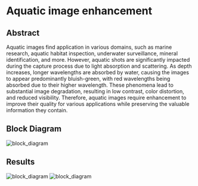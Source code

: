 # Aquatic image enhancement
## Abstract
Aquatic images find application in various domains, such as marine research, aquatic habitat inspection, underwater surveillance, mineral identification, and more. However, aquatic shots are significantly impacted during the capture process due to light absorption and scattering. As depth increases, longer wavelengths are absorbed by water, causing the images to appear predominantly bluish-green, with red wavelengths being absorbed due to their higher wavelength. These phenomena lead to substantial image degradation, resulting in low contrast, color distortion, and reduced visibility. Therefore, aquatic images require enhancement to improve their quality for various applications while preserving the valuable information they contain.

## Block Diagram 
![block_diagram](https://github.com/falgunxd/underwater-image-enhancement/blob/main/images/block_diagram.png)

## Results
![block_diagram](https://github.com/falgunxd/underwater-image-enhancement/blob/main/images/result1.PNG)
![block_diagram](https://github.com/falgunxd/underwater-image-enhancement/blob/main/images/result2.PNG)




